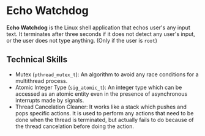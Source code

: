 # Echo Watchdog
**Echo Watchdog** is the Linux shell application that echos user's any input text. It terminates after three seconds if it does not detect any user's input, or the user does not type anything. (Only if the user is `root`)

## Technical Skills
* Mutex (`pthread_mutex_t`): An algorithm to avoid any race conditions for a multithread process.
* Atomic Integer Type (`sig_atomic_t`): An integer type which can be accessed as an atomic entity even in the presence of asynchronous interrupts made by signals.
* Thread Cancelation Cleaner: It works like a stack which pushes and pops specific actions. It is used to perform any actions that need to be done when the thread is terminated, but actually fails to do because of the thread cancelation before doing the action.
